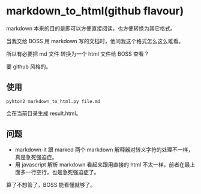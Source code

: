# markdown_to_html(github flavour)

markdown 本来的目的是即可以方便直接阅读，也方便转换为其它格式。

当我交给 BOSS 用 markdown 写的文档时，他问我这个格式怎么这么难看。

所以有必要把 md 文件 转换为一个 html 文件给 BOSS 查看？

要 github 风格的。

## 使用

    pyhton2 markdown_to_html.py file.md

会在当前目录生成 result.html。

## 问题

* markdown-it 跟 marked 两个 markdown 解释器对转义字符的处理不一样，真是急死强迫症。
* 用 javascript 解析 markdown 看起来跟用直接的 html 不太一样，前者在最上面多一行空行，也是急死强迫症了。

算了不想管了，BOSS 能看懂就够了。

